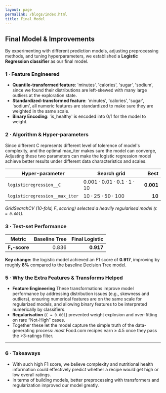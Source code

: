 ```yaml
---
layout: page
permalink: /blogs/index.html
title: Final Model
---
```


## Final Model & Improvements
By experimenting with different prediction models, adjusting preprocessing methods, and tuning hyperparameters, we established a **Logistic Regression classifier** as our final model.


### 1 · Feature Engineered  
 - **Quantile-transformed feature**: 'minutes', 'calories', 'sugar', 'sodium', since we found their distributions are left-skewed with many large outliers at the exploration state.
 - **Standardized-transformed feature**: 'minutes', 'calories', 'sugar', 'sodium', all numeric features are standardized to make sure they are weighted in the same scale.
 - **Binary Encoding**: 'is_healthy' is encoded into 0/1 for the model to weight.


### 2 · Algorithm & Hyper-parameters  
Since different C represents different level of tolerence of model's complexity, and the optimal max_iter makes sure the model can converge, Adjusting these two parameters can make the logistic regression model achieve better results under different data characteristics and scales.

| Hyper-parameter               | Search grid                      | **Best** |
|-------------------------------|----------------------------------|---------:|
| `logisticregression__C`       |  0.001 · 0.01 · 0.1 · 1 · 10      | **0.001** |
| `logisticregression__max_iter`|  10 · 25 · 50 · 100               | **10** |

*GridSearchCV (10-fold, F₁ scoring) selected a heavily regularised model (`C = 0.001`).*  

### 3 · Test-set Performance  

| Metric              | Baseline Tree | **Final Logistic** |
|---------------------|--------------:|-------------------:|
| **F₁-score**        | 0.836         | **0.917** |


**Key change:** the logistic model achieved an F1 score of **0.917**, improving by roughly **8%** compared to the baseline Decision Tree model.


### 5 · Why the Extra Features & Transforms Helped  

- **Feature Engineering** These transformations improve model performance by addressing distribution issues (e.g., skewness and outliers), ensuring numerical features are on the same scale for regularized models, and allowing binary features to be interpreted numerically by classifiers.  
- **Regularisation** (`C = 0.001`) prevented weight explosion and over-fitting on rare “Not-High” cases.  
- Together these let the model capture the simple truth of the data-generating process: *most* Food.com recipes earn ≥ 4.5 once they pass the >3-ratings filter.

---


### 6 · Takeaways  
- With such high F1 score, we believe complexity and nutritional health information could effectively predict whether a recipe would get high or low overall ratings.
- In terms of building models, better preprocessing with transformers and regularization improved our model greatly.
